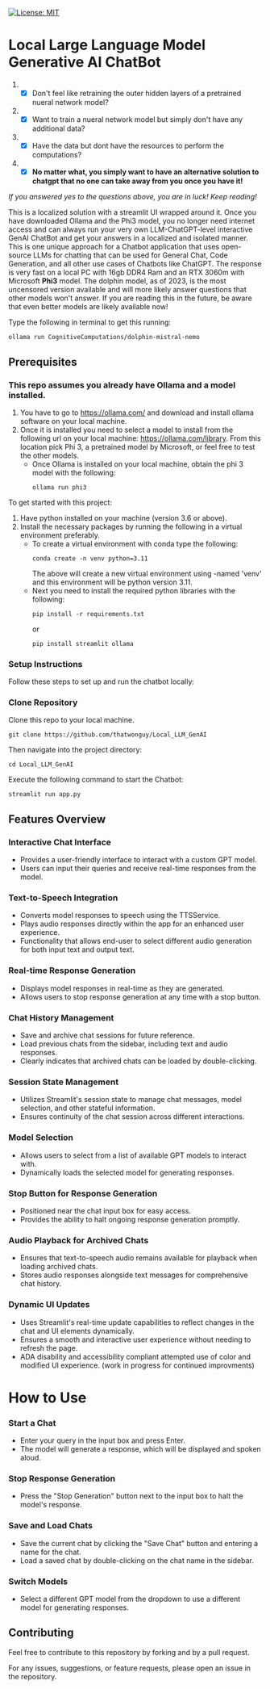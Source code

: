 [![License: MIT](https://img.shields.io/badge/License-MIT-yellow.svg)](https://opensource.org/licenses/MIT)

# Local Large Language Model Generative AI ChatBot

1. - [X] Don't feel like retraining the outer hidden layers of a pretrained nueral network model?  
2. - [X] Want to train a nueral network model but simply don't have any additional data?  
3. - [X] Have the data but dont have the resources to perform the computations?  
4. - [X] **No matter what, you simply want to have an alternative solution to chatgpt that no one can take away from you once you have it!**  

*If you answered yes to the questions above, you are in luck! Keep reading!*

This is a localized solution with a streamlit UI wrapped around it. Once you have downloaded Ollama and the Phi3 model, you no longer need internet access and can always run your very own LLM-ChatGPT-level interactive GenAI ChatBot and get your answers in a localized and isolated manner. This is one unique approach for a Chatbot application that uses open-source LLMs for chatting that can be used for General Chat, Code Generation, and all other use cases of Chatbots like ChatGPT. The response is very fast on a local PC with 16gb DDR4 Ram and an RTX 3060m with Microsoft **Phi3** model. The dolphin model, as of 2023, is the most uncensored version available and will more likely answer questions that other models won't answer. If you are reading this in the future, be aware that even better models are likely available now!

Type the following in terminal to get this running:

```
ollama run CognitiveComputations/dolphin-mistral-nemo
```


## Prerequisites
### This repo assumes you already have Ollama and a model installed.
1. You have to go to https://ollama.com/ and download and install ollama software on your local machine.
2. Once it is installed you need to select a model to install from the following url on your local machine: https://ollama.com/library. From this location pick Phi 3, a pretrained model by Microsoft, or feel free to test the other models.
   - Once Ollama is installed on your local machine, obtain the phi 3 model with the following:
     ```
     ollama run phi3
     ```

To get started with this project:  
1. Have python installed on your machine (version 3.6 or above).
2. Install the necessary packages by running the following in a virtual environment preferably.
     - To create a virtual environment with conda type the following:
          ```
          conda create -n venv python=3.11
          ```
       The above will create a new virtual environment using -named 'venv' and this environment will be python version 3.11.
      - Next you need to install the required python libraries with the following:
         ```
         pip install -r requirements.txt
         ```
         or
         ```
         pip install streamlit ollama
         ```

### Setup Instructions  
Follow these steps to set up and run the chatbot locally:

### Clone Repository  
Clone this repo to your local machine.
```
git clone https://github.com/thatwonguy/Local_LLM_GenAI
``` 

Then navigate into the project directory:
```
cd Local_LLM_GenAI
```
Execute the following command to start the Chatbot:
```
streamlit run app.py
```  
## Features Overview 


### Interactive Chat Interface
- Provides a user-friendly interface to interact with a custom GPT model.
- Users can input their queries and receive real-time responses from the model.

### Text-to-Speech Integration
- Converts model responses to speech using the TTSService.
- Plays audio responses directly within the app for an enhanced user experience.
- Functionality that allows end-user to select different audio generation for both input text and output text.

### Real-time Response Generation
- Displays model responses in real-time as they are generated.
- Allows users to stop response generation at any time with a stop button.

### Chat History Management
- Save and archive chat sessions for future reference.
- Load previous chats from the sidebar, including text and audio responses.
- Clearly indicates that archived chats can be loaded by double-clicking.

### Session State Management
- Utilizes Streamlit's session state to manage chat messages, model selection, and other stateful information.
- Ensures continuity of the chat session across different interactions.

### Model Selection
- Allows users to select from a list of available GPT models to interact with.
- Dynamically loads the selected model for generating responses.

### Stop Button for Response Generation
- Positioned near the chat input box for easy access.
- Provides the ability to halt ongoing response generation promptly.

### Audio Playback for Archived Chats
- Ensures that text-to-speech audio remains available for playback when loading archived chats.
- Stores audio responses alongside text messages for comprehensive chat history.

### Dynamic UI Updates
- Uses Streamlit's real-time update capabilities to reflect changes in the chat and UI elements dynamically.
- Ensures a smooth and interactive user experience without needing to refresh the page.
- ADA disability and accessibility compliant attempted use of color and modified UI experience. (work in progress for continued improvments)

# How to Use

### Start a Chat
- Enter your query in the input box and press Enter.
- The model will generate a response, which will be displayed and spoken aloud.

### Stop Response Generation
- Press the "Stop Generation" button next to the input box to halt the model's response.

### Save and Load Chats
- Save the current chat by clicking the "Save Chat" button and entering a name for the chat.
- Load a saved chat by double-clicking on the chat name in the sidebar.

### Switch Models
- Select a different GPT model from the dropdown to use a different model for generating responses.

## Contributing  
Feel free to contribute to this repository by forking and by a pull request.

For any issues, suggestions, or feature requests, please open an issue in the repository.

